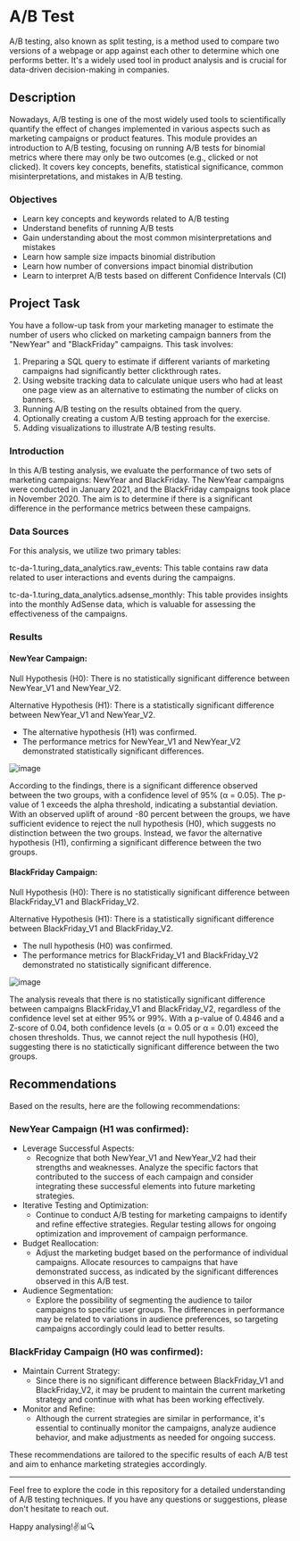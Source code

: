 # A/B Test

A/B testing, also known as split testing, is a method used to compare two versions of a webpage or app against each other to determine which one performs better. It's a widely used tool in product analysis and is crucial for data-driven decision-making in companies.

## Description

Nowadays, A/B testing is one of the most widely used tools to scientifically quantify the effect of changes implemented in various aspects such as marketing campaigns or product features. This module provides an introduction to A/B testing, focusing on running A/B tests for binomial metrics where there may only be two outcomes (e.g., clicked or not clicked). It covers key concepts, benefits, statistical significance, common misinterpretations, and mistakes in A/B testing.

### Objectives

- Learn key concepts and keywords related to A/B testing
- Understand benefits of running A/B tests
- Gain understanding about the most common misinterpretations and mistakes
- Learn how sample size impacts binomial distribution
- Learn how number of conversions impact binomial distribution
- Learn to interpret A/B tests based on different Confidence Intervals (CI)

## Project Task

You have a follow-up task from your marketing manager to estimate the number of users who clicked on marketing campaign banners from the "NewYear" and "BlackFriday" campaigns. This task involves:

1. Preparing a SQL query to estimate if different variants of marketing campaigns had significantly better clickthrough rates.
2. Using website tracking data to calculate unique users who had at least one page view as an alternative to estimating the number of clicks on banners.
3. Running A/B testing on the results obtained from the query.
4. Optionally creating a custom A/B testing approach for the exercise.
5. Adding visualizations to illustrate A/B testing results.

### Introduction
In this A/B testing analysis, we evaluate the performance of two sets of marketing campaigns: NewYear and BlackFriday. The NewYear campaigns were conducted in January 2021, and the BlackFriday campaigns took place in November 2020. The aim is to determine if there is a significant difference in the performance metrics between these campaigns.

### Data Sources
For this analysis, we utilize two primary tables:

tc-da-1.turing_data_analytics.raw_events: This table contains raw data related to user interactions and events during the campaigns.

tc-da-1.turing_data_analytics.adsense_monthly: This table provides insights into the monthly AdSense data, which is valuable for assessing the effectiveness of the campaigns.

### Results
#### NewYear Campaign:
Null Hypothesis (H0): There is no statistically significant difference between NewYear_V1 and NewYear_V2.

Alternative Hypothesis (H1): There is a statistically significant difference between NewYear_V1 and NewYear_V2.

- The alternative hypothesis (H1) was confirmed.
- The performance metrics for NewYear_V1 and NewYear_V2 demonstrated statistically significant differences.

![image](https://github.com/Nikolina1307/Main-Analysis-Types/assets/137876293/d244f4e1-0489-4455-a2ee-226ddfcc3c2c)

According to the findings, there is a significant difference observed between the two groups, with a confidence level of 95% (α = 0.05). The p-value of 1 exceeds the alpha threshold, indicating a substantial deviation. With an observed uplift of around -80 percent between the groups, we have sufficient evidence to reject the null hypothesis (H0), which suggests no distinction between the two groups. Instead, we favor the alternative hypothesis (H1), confirming a significant difference between the two groups.

#### BlackFriday Campaign:
Null Hypothesis (H0): There is no statistically significant difference between BlackFriday_V1 and BlackFriday_V2.

Alternative Hypothesis (H1): There is a statistically significant difference between BlackFriday_V1 and BlackFriday_V2.

- The null hypothesis (H0) was confirmed.
- The performance metrics for BlackFriday_V1 and BlackFriday_V2 demonstrated no statistically significant difference.

![image](https://github.com/Nikolina1307/Main-Analysis-Types/assets/137876293/8f44bae3-5a8c-420e-aac5-2b5b930ffde2)

The analysis reveals that there is no statistically significant difference between campaigns BlackFriday_V1 and BlackFriday_V2, regardless of the confidence level set at either 95% or 99%. With a p-value of 0.4846 and a Z-score of 0.04, both confidence levels (α = 0.05 or α = 0.01) exceed the chosen thresholds. Thus, we cannot reject the null hypothesis (H0), suggesting there is no statictically significant difference between the two groups.

## Recommendations
Based on the results, here are the following recommendations:
### NewYear Campaign (H1 was confirmed):
- Leverage Successful Aspects:
  - Recognize that both NewYear_V1 and NewYear_V2 had their strengths and weaknesses. Analyze the specific factors that contributed to the success of each campaign and consider integrating these successful elements into future marketing strategies.
- Iterative Testing and Optimization:
  - Continue to conduct A/B testing for marketing campaigns to identify and refine effective strategies. Regular testing allows for ongoing optimization and improvement of campaign performance.
- Budget Reallocation:
  - Adjust the marketing budget based on the performance of individual campaigns. Allocate resources to campaigns that have demonstrated success, as indicated by the significant differences observed in this A/B test.
- Audience Segmentation:
  - Explore the possibility of segmenting the audience to tailor campaigns to specific user groups. The differences in performance may be related to variations in audience preferences, so targeting campaigns accordingly could lead to better results.
### BlackFriday Campaign (H0 was confirmed):  
- Maintain Current Strategy:
  - Since there is no significant difference between BlackFriday_V1 and BlackFriday_V2, it may be prudent to maintain the current marketing strategy and continue with what has been working effectively.
- Monitor and Refine:
  - Although the current strategies are similar in performance, it's essential to continually monitor the campaigns, analyze audience behavior, and make adjustments as needed for ongoing success.

These recommendations are tailored to the specific results of each A/B test and aim to enhance marketing strategies accordingly.

---

Feel free to explore the code in this repository for a detailed understanding of A/B testing techniques. If you have any questions or suggestions, please don't hesitate to reach out.

Happy analysing!✌️📊🔍

